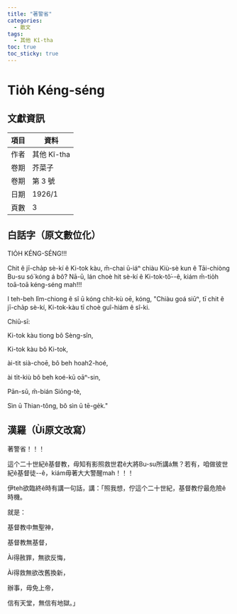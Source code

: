 ```yaml
---
title: "著警省"
categories:
  - 散文
tags:
  - 其他 Kî-tha
toc: true
toc_sticky: true
---
```


# Tio̍h Kéng-séng

## 文獻資訊

| 項目 | 資料 |
|---|---|
| 作者 | 其他 Kî-tha |
| 卷期 | 芥菜子 |
| 卷期 | 第 3 號 |
| 日期 | 1926/1 |
| 頁數 | 3 |

## 白話字（原文數位化）

TIO̍H KÉNG-SÉNG!!!

Chit ê jī-cha̍p sè-kí ê Ki-tok kàu, m̄-chai ū-iáⁿ chiàu Kiù-sè kun ê Tāi-chiòng Bu-su só͘ kóng á bô? Nā-ū, lán choè hit sè-kí ê Ki-tok-tô͘--ê, kiám m̄-tio̍h toā-toā kéng-séng mah!!!

I teh-beh lîm-chiong ê sî ū kóng chi̍t-kù oē, kóng, "Chiàu goá siūⁿ, tī chit ê jī-cha̍p sè-kí, Ki-tok-kàu tī choè guî-hiám ê sî-ki.

Chiū-sī:

Ki-tok kàu tiong bô Sèng-sîn,

Ki-tok kàu bô Ki-tok,

ài-tit sià-choē, bô beh hoah2-hoé,

ài ti̍t-kiù bô beh koé-kū oāⁿ-sin,

Pān-sū, m̄-bián Siōng-tè,

Sìn ū Thian-tông, bô sìn ū tē-ge̍k."

## 漢羅（Ùi原文改寫）

著警省！！！

這个二十世紀ê基督教，毋知有影照救世君ê大將Bu-su所講á無？若有，咱做彼世紀ê基督徒--ê，kiám毋著大大警醒mah！！！

伊teh欲臨終ê時有講一句話，講：「照我想，佇這个二十世紀，基督教佇最危險ê時機。

就是：

基督教中無聖神，

基督教無基督，

Ài得赦罪，無欲反悔，

Ài得救無欲改舊換新，

辦事，毋免上帝，

信有天堂，無信有地獄。」
